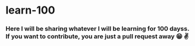 # learn-100

### Here I will be sharing whatever I will be learning for 100 dayss. If you want to contribute, you are just a pull request away :grin: :v:
